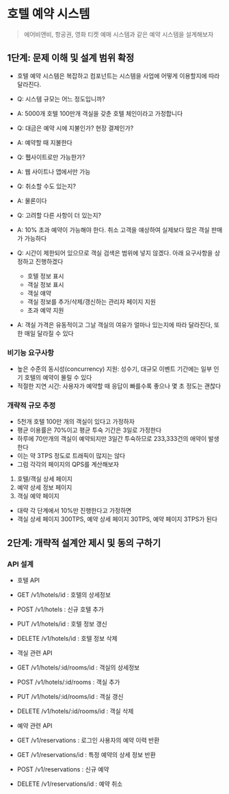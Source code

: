 # 호텔 예약 시스템
> 에어비앤비, 항공권, 영화 티켓 예매 시스템과 같은 예약 시스템을 설계해보자

## 1단계: 문제 이해 및 설계 범위 확정
* 호텔 예약 시스템은 복잡하고 컴포넌트는 시스템을 사업에 어떻게 이용할지에 따라 달라진다.

* Q: 시스템 규모는 어느 정도입니까?
* A: 5000개 호텔 100만개 객실을 갖춘 호텔 체인이라고 가정합니다
* Q: 대금은 예약 시에 지불인가? 현장 결제인가?
* A: 예약할 때 지불한다
* Q: 휍사이트로만 가능한가?
* A: 웹 사이트나 앱에서만 가능
* Q: 취소할 수도 있는지?
* A: 물론이다
* Q: 고려할 다른 사항이 더 있는지?
* A: 10% 초과 예약이 가능해야 한다. 취소 고객을 얘상하여 실제보다 많은 객실 판매가 가능하다
* Q: 시간이 제한되어 있으므로 객실 검색은 범위에 넣지 않겠다. 아래 요구사항을 상정하고 진행하겠다
  * 호텔 정보 표시
  * 객실 정보 표시
  * 객실 얘약
  * 객실 정보를 추가/삭제/갱신하는 관리자 페이지 지원
  * 초과 예약 지원
* A: 객실 가격은 유동적이고 그날 객실의 여유가 얼마나 있는지에 따라 달라진다, 또한 매일 달라질 수 있다

### 비기능 요구사항
* 높은 수준의 동시성(concurrency) 지원: 성수기, 대규모 이벤트 기간에는 일부 인기 호텔의 예약이 몰릴 수 있다
* 적절한 지연 시간: 사용자가 예약할 때 응답이 빠를수록 좋으나 몇 초 정도는 괜찮다

### 개략적 규모 추정
* 5천개 호텔 100만 개의 객실이 있다고 가정하자
* 평균 이용률은 70%이고 평균 투숙 기간은 3일로 가정한다
* 하루에 70만개의 객실이 예약되지만 3일간 투숙하므로 233,333건의 애약이 발생한다
* 이는 약 3TPS 정도로 트래픽이 많지는 않다
* 그럼 각각의 페이지의 QPS를 계산해보자
1. 호텔/객실 상세 페이지
2. 예약 상세 정보 페이지
3. 객실 예약 페이지
* 대략 각 단계에서 10%만 진행한다고 가정하면
* 객실 상세 페이지 300TPS, 예약 상세 페이지 30TPS, 예약 페이지 3TPS가 된다

## 2단계: 개략적 설계안 제시 및 동의 구하기
### API 설계
* 호텔 API
* GET /v1/hotels/id : 호텔의 상세정보
* POST /v1/hotels : 신규 호텔 추가
* PUT /v1/hotels/id : 호텔 정보 갱신
* DELETE /v1/hotels/id : 호텔 정보 삭제

* 객실 관련 API
* GET /v1/hotels/:id/rooms/id : 객실의 상세정보
* POST /v1/hotels/:id/rooms : 객실 추가
* PUT /v1/hotels/:id/rooms/id : 객실 갱신
* DELETE /v1/hotels/:id/rooms/id : 객실 삭제

* 예약 관련 API
* GET /v1/reservations : 로그인 사용자의 예약 이력 반환
* GET /v1/reservations/id : 특정 예약의 상세 정보 반환
* POST /v1/reservations : 신규 예약
* DELETE /v1/reservations/id : 예약 취소

